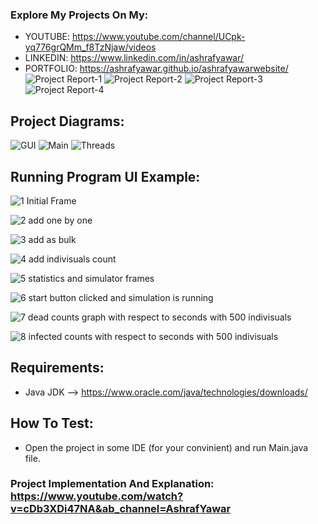### Explore My Projects On My:
  - YOUTUBE: https://www.youtube.com/channel/UCpk-yq776grQMm_f8TzNjaw/videos
  - LINKEDIN: https://www.linkedin.com/in/ashrafyawar/
  - PORTFOLIO: https://ashrafyawar.github.io/ashrafyawarwebsite/
  ![Project Report-1](https://user-images.githubusercontent.com/32710632/202799756-befb1c38-21f7-4ae7-8ba5-0fb75afee077.jpg)
  ![Project Report-2](https://user-images.githubusercontent.com/32710632/202799758-82a8ce08-10c2-48ee-a9a2-23c26ba8b832.jpg)
  ![Project Report-3](https://user-images.githubusercontent.com/32710632/202799759-8e4dcfa2-a5df-46d3-9f9a-3f6afb46f87e.jpg)
  ![Project Report-4](https://user-images.githubusercontent.com/32710632/202799762-eb1dbc25-7cd3-4b46-8b0b-c0d952150406.jpg)

## Project Diagrams:
  ![GUI](https://user-images.githubusercontent.com/32710632/202799913-6129db4f-e43e-4231-935d-8c95cbab83ca.jpg)
  ![Main](https://user-images.githubusercontent.com/32710632/202799920-3207e004-1d87-4916-b7ca-30d652ad64a1.jpg)
  ![Threads](https://user-images.githubusercontent.com/32710632/202799922-9887287d-1ee3-4500-8865-2ebfffec358a.jpg)

## Running Program UI Example:
  ![1 Initial Frame](https://user-images.githubusercontent.com/32710632/202800004-26b7b106-7526-4955-b847-1ea03a5399c4.png)
  
  ![2 add one by one](https://user-images.githubusercontent.com/32710632/202800006-98a1f131-7f05-42a1-8497-18d8f78881ab.png)
  
  ![3 add as bulk](https://user-images.githubusercontent.com/32710632/202800009-2628df8e-22af-4e76-bee3-221904b25b34.png)
  
  ![4 add indivisuals count](https://user-images.githubusercontent.com/32710632/202800010-bc78e075-2099-48ad-af40-cd1a779beb78.png)
  
  ![5 statistics and simulator frames](https://user-images.githubusercontent.com/32710632/202800011-cc743a57-c26e-41af-9200-ed2a27a2eba2.png)
  
  ![6 start button clicked and simulation is running](https://user-images.githubusercontent.com/32710632/202800012-fd700983-061c-4537-b876-2b990eb21545.png)
  
  ![7 dead counts graph with respect to seconds with 500 indivisuals](https://user-images.githubusercontent.com/32710632/202800016-5b5c7c58-a9ed-4e66-ab53-ee70bb81dc21.png)
  
  ![8 infected counts with respect to seconds with 500 indivisuals](https://user-images.githubusercontent.com/32710632/202800017-188d7b98-c3fa-431c-9eb9-69b5ffa83262.png)

## Requirements:

- Java JDK --> https://www.oracle.com/java/technologies/downloads/

## How To Test:
  - Open the project in some IDE (for your convinient) and run Main.java file.

### Project Implementation And Explanation: https://www.youtube.com/watch?v=cDb3XDi47NA&ab_channel=AshrafYawar
